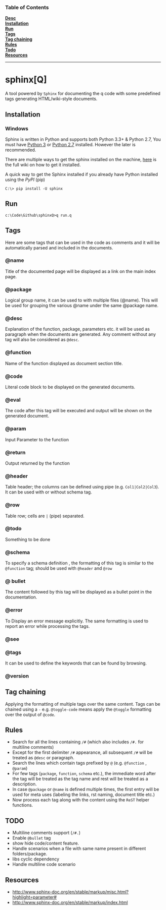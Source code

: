 ### Table of Contents
**[Desc](#sphinxq)**<br>
**[Installation](#installation)**<br>
**[Run](#run)**<br>
**[Tags](#tags)**<br>
**[Tag chaining](#tag-chaining)**<br>
**[Rules](#rules)**<br>
**[Todo](#todo)**<br>
**[Resources](#resources)**<br>

----

# sphinx[Q]
A tool powered by `Sphinx` for documenting the q code with some predefined tags generating HTML/wiki-style documents.

## Installation
### Windows 

Sphinx is written in Python and supports both Python 3.3+ & Python 2.7, You must have [Python 3](http://docs.python-guide.org/en/latest/starting/install3/win/) or [Python 2.7](http://docs.python-guide.org/en/latest/starting/install/win/) installed. However the later is recommended. 

There are multiple ways to get the sphinx installed on the machine, [here](http://www.sphinx-doc.org/en/master/usage/installation.html) is the full wiki on how to get it installed.

A quick way to get the Sphinx installed if you already have Python installed using the *PyPI* (pip)  
 
    C:\> pip install -U sphinx

## Run
    c:\Code\Github\sphinxQ>q run.q

## Tags

Here are some tags that can be used in the code as comments and it will be automatically parsed and included in the documents.

### @name
Title of the documented page will be displayed as a link on the main index page. 

### @package
Logical group name, it can be used to with multiple files (@name). This will be used for grouping the various @name under the same @package name.

### @desc
Explanation of the function, package, parameters etc. it will be used as paragraph when the documents are generated.
Any comment without any tag will also be considered as `@desc`.

### @function
Name of the function displayed as document section title.

### @code
Literal code block to be displayed on the generated documents.

### @eval
The code after this tag will be executed and output will be shown on the generated document.

### @param
Input Parameter to the function

### @return
Output returned by the function

### @header
Table header; the columns can be defined using pipe (e.g. `Col1|Col2|Col3`).
It can be used with or without schema tag.

### @row 
Table row; cells are `|` (pipe) separated.

### @todo
Something to be done

### @schema
To specify a schema definition , the formatting of this tag is similar to the `@function` tag; should be used with `@header` and `@row`

### @ bullet
The content followed by this tag will be displayed as a bullet point in the documentation. 

### @error
To Display an error message explicitly. The same formatting is used to report an error while processing the tags.

### @see

### @tags
It can be used to define the keywords that can be found by browsing.  

### @version

## Tag chaining

Applying the formatting of multiple tags over the same content. Tags can be chained using a `-` e.g. `@toggle-code` means apply the `@toggle` formatting over the output of `@code`.


## Rules
* Search for all the lines containing `/#` (which also includes `/#.` for multiline comments)
* Except for the first delimiter `/#` appearance, all subsequent `/#` will be treated as `@desc` or paragraph.
* Search the lines which contain tags prefixed by `@` (e.g. `@function` , `@param`)
* For few tags (`package`, `function`, `schema` etc.), the immediate word after the tag will be treated as the tag name and rest will be treated as a description.
* In case `@package` or `@name` is defined multiple times, the first entry will be used for meta uses (labeling the links, rst naming, document title etc.)
* Now process each tag along with the content using the `ReST` helper functions.

## TODO
* Multiline comments support (`/#.`)
* Enable `@bullet` tag
* show hide code/content feature.
* Handle scenarios when a file with same name present in different folders/package.
* libs cyclic dependency
* Handle multiline code scenario

## Resources
* http://www.sphinx-doc.org/en/stable/markup/misc.html?highlight=parameter#
* http://www.sphinx-doc.org/en/stable/markup/index.html


